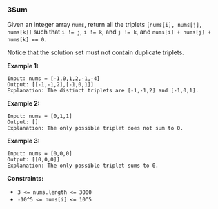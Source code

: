 ### 3Sum

Given an integer array `nums`, return all the triplets `[nums[i], nums[j], nums[k]]` such that `i != j`, `i != k`, and `j != k`, and `nums[i] + nums[j] + nums[k] == 0`.

Notice that the solution set must not contain duplicate triplets.

**Example 1:**

```
Input: nums = [-1,0,1,2,-1,-4]
Output: [[-1,-1,2],[-1,0,1]]
Explanation: The distinct triplets are [-1,-1,2] and [-1,0,1].
```

**Example 2:**

```
Input: nums = [0,1,1]
Output: []
Explanation: The only possible triplet does not sum to 0.
```

**Example 3:**

```
Input: nums = [0,0,0]
Output: [[0,0,0]]
Explanation: The only possible triplet sums to 0.
```

**Constraints:**

*   `3 <= nums.length <= 3000`
*   `-10^5 <= nums[i] <= 10^5`
